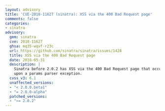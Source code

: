```yaml
---
layout: advisory
title: 'CVE-2018-11627 (sinatra): XSS via the 400 Bad Request page'
comments: false
categories:
- sinatra
advisory:
  gem: sinatra
  cve: 2018-11627
  ghsa: mq35-wqvf-r23c
  url: https://github.com/sinatra/sinatra/issues/1428
  title: XSS via the 400 Bad Request page
  date: 2018-05-31
  description: |
    Sinatra before 2.0.2 has XSS via the 400 Bad Request page that occurs
    upon a params parser exception.
  cvss_v3: 6.1
  unaffected_versions:
  - "< 2.0.0.beta1"
  - "= 2.0.0-alpha"
  patched_versions:
  - ">= 2.0.2"
---
```


